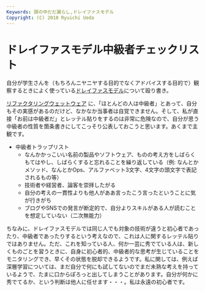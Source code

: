 ```yaml
---
Keywords: 頭の中だだ漏らし,ドレイファスモデル
Copyright: (C) 2018 Ryuichi Ueda
---
```


# ドレイファスモデル中級者チェックリスト

自分が学生さんを（もちろんニヤニヤする目的でなくアドバイスする目的で）観察するときによく使っている[ドレイファスモデル](http://www.02.246.ne.jp/~torutk/seway/dreyfus.html)について殴り書き。

[リファクタリングウェットウェア](https://www.oreilly.co.jp/pub/9784873114033/PTL_sample03.pdf) に、「ほとんどの人は中級者」とあって、自分もその実感があるのだけど、なかなか当事者は自覚できません。そして、私が直接「お前は中級者だ」とレッテル貼りをするのは非常に危険なので、自分が思う中級者の性質を箇条書きにしてこっそり公表しておこうと思います。あくまで主観です。

* 中級者トラップリスト
    * なんかかっこいい名前の製品やソフトウェア、ものの考え方をしばらくもてはやし、しばらくすると忘れることを繰り返している（例: なんとかメソッド、なんとかOps、アルファベット3文字、4文字の頭文字で表記されるもの等）
    * 技術者や経営者、論客を崇拝したがる
    * 自分の考えの一貫性よりも他人がああ言ったこう言ったということに気が行きがち
    * ブログやSNSでの発言が断定的で、自分よりスキルがある人が読むことを想定していない（二次無能力）

ちなみに、ドレイファスモデルでは同じ人でも対象の技術が違うと初心者であったり、中級者であったりするという考えなので、これは人に関するレッテル貼りではありません。ただ、これを知っている人、何か一芸に秀でている人は、新しくものごとを習うときに、自身に初心者的、中級者的な思考が生じていることをモニタリングでき、早くその状態を脱却できるようです。私に関しては、例えば深層学習については、まだ自分で何にも試してないのでまだ未熟な考えを持っているようで、たまに口からぽろっと出してしまうことがあります。自分が何かに秀でてるか、という判断は他人に任せます・・・。私は永遠の初心者です。
